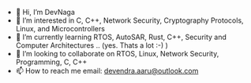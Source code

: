 - 👋 Hi, I’m DevNaga
- 👀 I’m interested in C, C++, Network Security, Cryptography Protocols, Linux, and Microcontrollers
- 🌱 I’m currently learning RTOS, AutoSAR, Rust, C++, Security and Computer Architectures .. (yes. Thats a lot :-) )
- 💞️ I’m looking to collaborate on RTOS, Linux, Network Security, Programming, C, C++
- 📫 How to reach me email: devendra.aaru@outlook.com
 
<!---
madmax440/madmax440 is a ✨ special ✨ repository because its `README.md` (this file) appears on your GitHub profile.
You can click the Preview link to take a look at your changes.
--->
